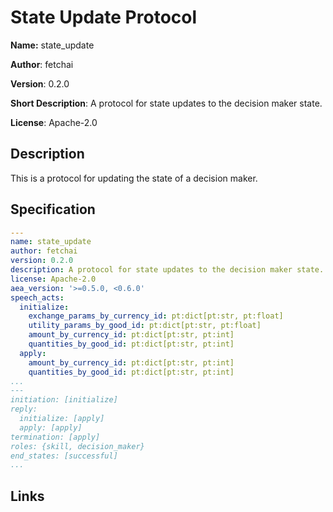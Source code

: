 # State Update Protocol

**Name:** state_update

**Author**: fetchai

**Version**: 0.2.0

**Short Description**: A protocol for state updates to the decision maker state.

**License**: Apache-2.0

## Description

This is a protocol for updating the state of a decision maker.

## Specification

```yaml
---
name: state_update
author: fetchai
version: 0.2.0
description: A protocol for state updates to the decision maker state.
license: Apache-2.0
aea_version: '>=0.5.0, <0.6.0'
speech_acts:
  initialize:
    exchange_params_by_currency_id: pt:dict[pt:str, pt:float]
    utility_params_by_good_id: pt:dict[pt:str, pt:float]
    amount_by_currency_id: pt:dict[pt:str, pt:int]
    quantities_by_good_id: pt:dict[pt:str, pt:int]
  apply:
    amount_by_currency_id: pt:dict[pt:str, pt:int]
    quantities_by_good_id: pt:dict[pt:str, pt:int]
...
---
initiation: [initialize]
reply:
  initialize: [apply]
  apply: [apply]
termination: [apply]
roles: {skill, decision_maker}
end_states: [successful]
...
```

## Links

